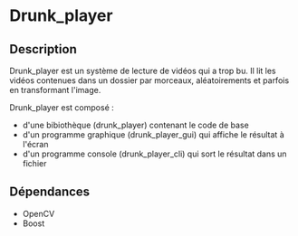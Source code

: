 # Drunk_player
## Description

Drunk_player est un système de lecture de vidéos qui a trop bu. Il lit les vidéos contenues dans un dossier par morceaux, aléatoirements et parfois en transformant l'image.

Drunk_player est composé :

- d'une bibiothèque (drunk_player) contenant le code de base
- d'un programme graphique (drunk_player_gui) qui affiche le résultat à l'écran
- d'un programme console (drunk_player_cli) qui sort le résultat dans un fichier

## Dépendances
- OpenCV
- Boost